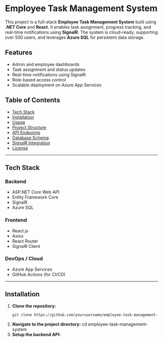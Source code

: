 # Employee Task Management System

This project is a full-stack **Employee Task Management System** built using **.NET Core** and **React**. It enables task assignment, progress tracking, and real-time notifications using **SignalR**. The system is cloud-ready, supporting over 500 users, and leverages **Azure SQL** for persistent data storage.

## Features

- Admin and employee dashboards
- Task assignment and status updates
- Real-time notifications using SignalR
- Role-based access control
- Scalable deployment on Azure App Services

## Table of Contents

- [Tech Stack](#tech-stack)
- [Installation](#installation)
- [Usage](#usage)
- [Project Structure](#project-structure)
- [API Endpoints](#api-endpoints)
- [Database Schema](#database-schema)
- [SignalR Integration](#signalr-integration)
- [License](#license)

---

## Tech Stack

### Backend
- ASP.NET Core Web API
- Entity Framework Core
- SignalR
- Azure SQL

### Frontend
- React.js
- Axios
- React Router
- SignalR Client

### DevOps / Cloud
- Azure App Services
- GitHub Actions (for CI/CD)

---

## Installation

1. **Clone the repository:**
   ```bash
   git clone https://github.com/yourusername/employee-task-management-system.git
2. **Navigate to the project directory:**
   cd employee-task-management-system
3. **Setup the backend API:**
